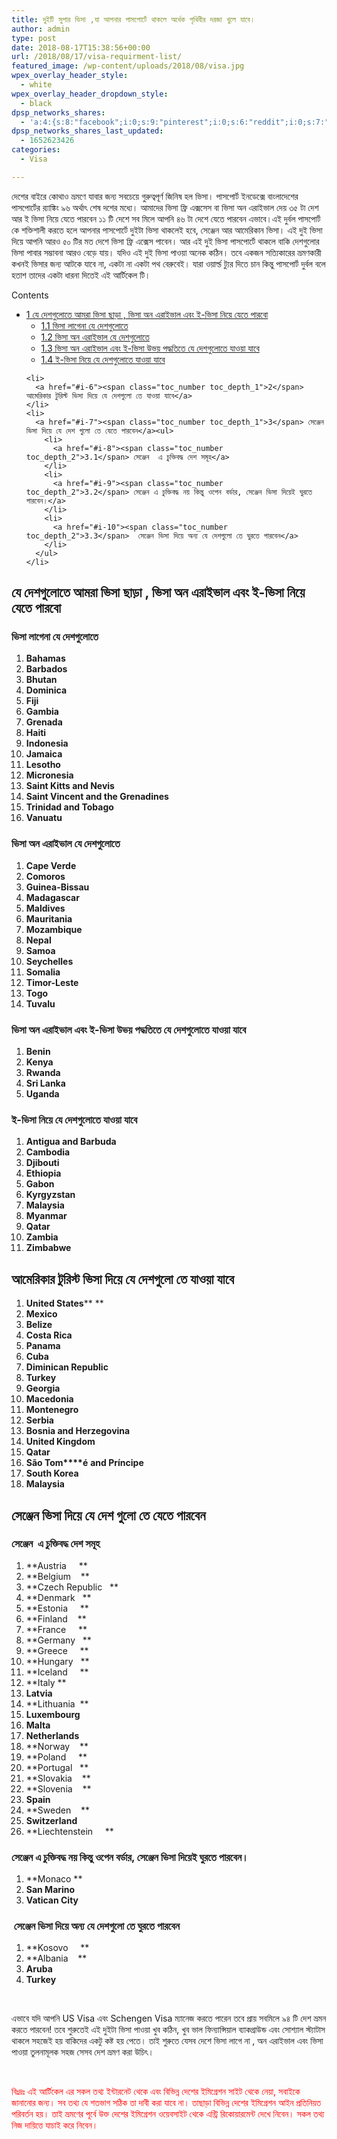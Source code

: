 ```yaml
---
title: দুইটি সুপার ভিসা ,যা আপনার পাসপোর্টে থাকলে অর্ধেক পৃথিবীর দরজা খুলে যাবে।
author: admin
type: post
date: 2018-08-17T15:38:56+00:00
url: /2018/08/17/visa-requirment-list/
featured_image: /wp-content/uploads/2018/08/visa.jpg
wpex_overlay_header_style:
  - white
wpex_overlay_header_dropdown_style:
  - black
dpsp_networks_shares:
  - 'a:4:{s:8:"facebook";i:0;s:9:"pinterest";i:0;s:6:"reddit";i:0;s:7:"twitter";i:0;}'
dpsp_networks_shares_last_updated:
  - 1652623426
categories:
  - Visa

---
```

দেশের বাইরে কোথাও ভ্রমণে যাবার জন্য সবচেয়ে গুরুত্বপূর্ণ জিনিষ হল ভিসা। পাসপোর্ট ইনডেক্সে বাংলাদেশের পাসপোর্টের র‍্যাঙ্কিং ৯৬ অর্থাৎ শেষ দশের মধ্যে। আমাদের ভিসা ফ্রি এক্সসেস বা ভিসা অন এরাইভাল দেয় ৩৫ টা দেশ আর ই ভিসা নিয়ে যেতে পারবেন ১১ টি দেশে সব মিলে আপনি ৪৬ টা দেশে যেতে পারবেন এভাবে।এই দুর্বল পাসপোর্ট কে শক্তিশালী করতে হলে আপনার পাসপোর্টে দুইটা ভিসা থাকলেই হবে, সেঞ্জেন আর আমেরিকান ভিসা। এই দুই ভিসা দিয়ে আপনি আরও ৫০ টির মত দেশে ভিসা ফ্রি এক্সেস পাবেন। আর এই দুই ভিসা পাসপোর্টে থাকলে বাকি দেশগুলোর ভিসা পাবার সম্ভাবনা আরও বেড়ে যায়। যদিও এই দুই ভিসা পাওয়া অনেক কঠিন। তবে একজন সত্যিকারের ভ্রমণকারী কখনই ভিসার জন্য আটকে যাবে না, একটা না একটা পথ বেরুবেই। যারা ওয়ার্ল্ড ট্যুর দিতে চান কিন্তু পাসপোর্ট দুর্বল বলে হতাশ তাদের একটা ধারনা দিতেই এই আর্টিকেল টি। <!--more-->

<div id="toc_container" class="no_bullets">
  <p class="toc_title">
    Contents
  </p>
  
  <ul class="toc_list">
    <li>
      <a href="#i"><span class="toc_number toc_depth_1">1</span> যে দেশগুলোতে আমরা ভিসা ছাড়া , ভিসা অন এরাইভাল এবং ই-ভিসা নিয়ে যেতে পারবো</a><ul>
        <li>
          <a href="#i-2"><span class="toc_number toc_depth_2">1.1</span> ভিসা লাগেনা যে দেশগুলোতে</a>
        </li>
        <li>
          <a href="#i-3"><span class="toc_number toc_depth_2">1.2</span> ভিসা অন এরাইভাল যে দেশগুলোতে</a>
        </li>
        <li>
          <a href="#i-4"><span class="toc_number toc_depth_2">1.3</span> ভিসা অন এরাইভাল এবং ই-ভিসা উভয় পদ্ধতিতে যে দেশগুলোতে যাওয়া যাবে</a>
        </li>
        <li>
          <a href="#i-5"><span class="toc_number toc_depth_2">1.4</span> ই-ভিসা নিয়ে যে দেশগুলোতে যাওয়া যাবে</a>
        </li>
      </ul>
    </li>
    
    <li>
      <a href="#i-6"><span class="toc_number toc_depth_1">2</span> আমেরিকার টুরিস্ট ভিসা দিয়ে যে দেশগুলো তে যাওয়া যাবে</a>
    </li>
    <li>
      <a href="#i-7"><span class="toc_number toc_depth_1">3</span> সেঞ্জেন ভিসা দিয়ে যে দেশ গুলো তে যেতে পারবেন</a><ul>
        <li>
          <a href="#i-8"><span class="toc_number toc_depth_2">3.1</span> সেঞ্জেন  এ চুক্তিবদ্ধ দেশ সমূহ</a>
        </li>
        <li>
          <a href="#i-9"><span class="toc_number toc_depth_2">3.2</span> সেঞ্জেন এ চুক্তিবদ্ধ নয় কিন্তু ওপেন বর্ডার, সেঞ্জেন ভিসা দিয়েই ঘুরতে পারবেন।</a>
        </li>
        <li>
          <a href="#i-10"><span class="toc_number toc_depth_2">3.3</span>  সেঞ্জেন ভিসা দিয়ে অন্য যে দেশগুলো তে ঘুরতে পারবেন</a>
        </li>
      </ul>
    </li>
  </ul>
</div>

## <span id="i">যে দেশগুলোতে আমরা ভিসা ছাড়া , ভিসা অন এরাইভাল এবং ই-ভিসা নিয়ে যেতে পারবো</span>

### <span id="i-2">ভিসা লাগেনা যে দেশগুলোতে</span>

  1. **Bahamas**
  2. **Barbados**
  3. **Bhutan**
  4. **Dominica**
  5. **Fiji**
  6. **Gambia**
  7. **Grenada**
  8. **Haiti**
  9. **Indonesia**
 10. **Jamaica**
 11. **Lesotho**
 12. **Micronesia**
 13. **Saint Kitts and Nevis**
 14. **Saint Vincent and the Grenadines**
 15. **Trinidad and Tobago**
 16. **Vanuatu**

### <span id="i-3">ভিসা অন এরাইভাল যে দেশগুলোতে</span>

  1. **Cape Verde**
  2. **Comoros**
  3. **Guinea-Bissau**
  4. **Madagascar**
  5. **Maldives**
  6. **Mauritania**
  7. **Mozambique**
  8. **Nepal**
  9. **Samoa**
 10. **Seychelles**
 11. **Somalia**
 12. **Timor-Leste**
 13. **Togo**
 14. **Tuvalu**

### <span id="i-4">ভিসা অন এরাইভাল এবং ই-ভিসা উভয় পদ্ধতিতে যে দেশগুলোতে যাওয়া যাবে</span>

  1. **Benin**
  2. **Kenya**
  3. **Rwanda**
  4. **Sri Lanka**
  5. **Uganda**

### <span id="i-5">ই-ভিসা নিয়ে যে দেশগুলোতে যাওয়া যাবে</span>

  1. **Antigua and Barbuda**
  2. **Cambodia**
  3. **Djibouti**
  4. **Ethiopia**
  5. **Gabon**
  6. **Kyrgyzstan**
  7. **Malaysia**
  8. **Myanmar**
  9. **Qatar**
 10. **Zambia**
 11. **Zimbabwe**

## <span id="i-6">আমেরিকার টুরিস্ট ভিসা দিয়ে যে দেশগুলো তে যাওয়া যাবে</span>

  1. **United States**** **
  2. **Mexico**
  3. **Belize**
  4. **Costa Rica**
  5. **Panama**
  6. **Cuba**
  7. **Diminican Republic**
  8. **Turkey**
  9. **Georgia**
 10. **Macedonia**
 11. **Montenegro**
 12. **Serbia**
 13. **Bosnia and Herzegovina**
 14. **United Kingdom**
 15. **Qatar**
 16. **S****ã****o Tom****é** **and Pr****í****ncipe**
 17. **South Korea**
 18. **Malaysia**

## <span id="i-7"><b>সেঞ্জেন ভিসা দিয়ে যে দেশ গুলো তে যেতে পারবেন</b></span>

### <span id="i-8">সেঞ্জেন  এ চুক্তিবদ্ধ দেশ সমূহ</span>

  1. **Austria     ** 
  2. **Belgium    **
  3. **Czech Republic   ** 
  4. **Denmark   ** 
  5. **Estonia     ** 
  6. **Finland    ** 
  7. **France     ** 
  8. **Germany   ** 
  9. **Greece     ** 
 10. **Hungary   ** 
 11. **Iceland     ** 
 12. **Italy ** 
 13. **Latvia** 
 14. **Lithuania  ** 
 15. **Luxembourg** 
 16. **Malta** 
 17. **Netherlands** 
 18. **Norway    ** 
 19. **Poland     ** 
 20. **Portugal   ** 
 21. **Slovakia    ** 
 22. **Slovenia    ** 
 23. **Spain** 
 24. **Sweden    ** 
 25. **Switzerland** 
 26. **Liechtenstein     ** 

### <span id="i-9">সেঞ্জেন এ চুক্তিবদ্ধ নয় কিন্তু ওপেন বর্ডার, সেঞ্জেন ভিসা দিয়েই ঘুরতে পারবেন।</span>

  1. **Monaco **
  2. **San Marino**
  3. **Vatican City**

### <span id="i-10"><strong> সেঞ্জেন ভিসা দিয়ে অন্য যে দেশগুলো তে ঘুরতে পারবেন</strong></span>

  1. **Kosovo     ** 
  2. **Albania    ** 
  3. **Aruba**
  4. **Turkey**

&nbsp;

এভাবে যদি আপনি US Visa এবং Schengen Visa ম্যানেজ করতে পারেন তবে প্রায় সবমিলে ৯৪ টি দেশ ভ্রমন করতে পারবেন! তবে শুরুতেই এই দুইটা ভিসা পাওয়া খুব কঠিন, খুব ভাল ফিন্যান্সিয়াল ব্যাকগ্রাউন্ড এবং সোশ্যাল স্ট্যাটাস থাকলে সহজেই হয় বাকিদের একটু কষ্ট হয় পেতে। তাই শুরুতে যেসব দেশে ভিসা লাগে না , অন এরাইভাল এবং ভিসা পাওয়া তুলনামূলক সহজ সেসব দেশ ভ্রমণ করা উচিৎ।

&nbsp;

<span style="color: #ff0000;">বিঃদ্রঃ এই আর্টিকেল এর সকল তথ্য ইন্টারনেট থেকে এবং বিভিন্ন দেশের ইমিগ্রেশন সাইট থেকে নেয়া, সবাইকে জানানোর জন্য। সব তথ্য যে শতভাগ সঠিক তা দাবী করা যাবে না। তাছাড়া বিভিন্ন দেশের ইমিগ্রেশন আইন প্রতিনিয়ত পরিবর্তন হয়। তাই ভ্রমণের পূর্বে উক্ত দেশের ইমিগ্রেশন ওয়েবসাইট থেকে এন্ট্রি রিকোয়ারমেন্ট দেখে নিবেন। সকল তথ্য নিজ দায়িত্তে যাচাই করে নিবেন।</span>